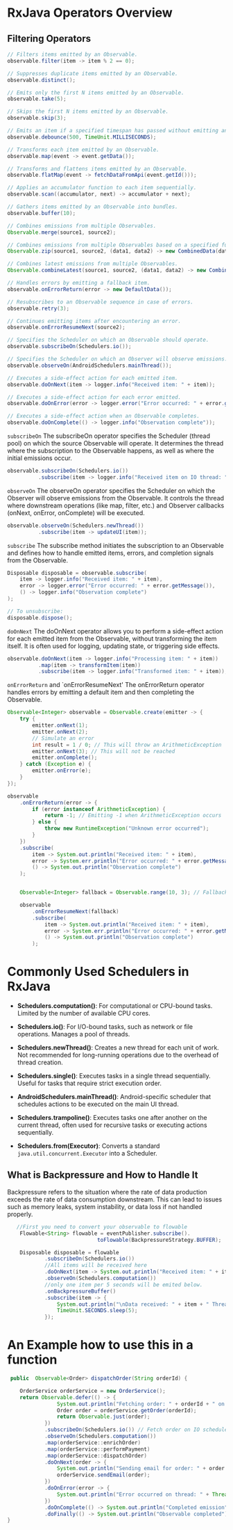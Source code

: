 # RxJava Operators Overview

## Filtering Operators

```java
// Filters items emitted by an Observable.
observable.filter(item -> item % 2 == 0);

// Suppresses duplicate items emitted by an Observable.
observable.distinct();

// Emits only the first N items emitted by an Observable.
observable.take(5);

// Skips the first N items emitted by an Observable.
observable.skip(3);

// Emits an item if a specified timespan has passed without emitting another item.
observable.debounce(500, TimeUnit.MILLISECONDS);

// Transforms each item emitted by an Observable.
observable.map(event -> event.getData());

// Transforms and flattens items emitted by an Observable.
observable.flatMap(event -> fetchDataFromApi(event.getId()));

// Applies an accumulator function to each item sequentially.
observable.scan((accumulator, next) -> accumulator + next);

// Gathers items emitted by an Observable into bundles.
observable.buffer(10);

// Combines emissions from multiple Observables.
Observable.merge(source1, source2);

// Combines emissions from multiple Observables based on a specified function.
Observable.zip(source1, source2, (data1, data2) -> new CombinedData(data1, data2));

// Combines latest emissions from multiple Observables.
Observable.combineLatest(source1, source2, (data1, data2) -> new CombinedData(data1, data2));

// Handles errors by emitting a fallback item.
observable.onErrorReturn(error -> new DefaultData());

// Resubscribes to an Observable sequence in case of errors.
observable.retry(3);

// Continues emitting items after encountering an error.
observable.onErrorResumeNext(source2);

// Specifies the Scheduler on which an Observable should operate.
observable.subscribeOn(Schedulers.io());

// Specifies the Scheduler on which an Observer will observe emissions.
observable.observeOn(AndroidSchedulers.mainThread());

// Executes a side-effect action for each emitted item.
observable.doOnNext(item -> logger.info("Received item: " + item));

// Executes a side-effect action for each error emitted.
observable.doOnError(error -> logger.error("Error occurred: " + error.getMessage()));

// Executes a side-effect action when an Observable completes.
observable.doOnComplete(() -> logger.info("Observation complete"));

```

`subscribeOn`
The subscribeOn operator specifies the Scheduler (thread pool) on which the source Observable will operate. It determines the thread where the subscription to the Observable happens, as well as where the initial emissions occur.

```java
observable.subscribeOn(Schedulers.io())
          .subscribe(item -> logger.info("Received item on IO thread: " + item));
```

`observeOn`
The observeOn operator specifies the Scheduler on which the Observer will observe emissions from the Observable. It controls the thread where downstream operations (like map, filter, etc.) and Observer callbacks (onNext, onError, onComplete) will be executed.

```java
observable.observeOn(Schedulers.newThread())
          .subscribe(item -> updateUI(item));
```

`subscribe`
The subscribe method initiates the subscription to an Observable and defines how to handle emitted items, errors, and completion signals from the Observable.

```java
Disposable disposable = observable.subscribe(
    item -> logger.info("Received item: " + item),
    error -> logger.error("Error occurred: " + error.getMessage()),
    () -> logger.info("Observation complete")
);

// To unsubscribe:
disposable.dispose();

```

`doOnNext`
The doOnNext operator allows you to perform a side-effect action for each emitted item from the Observable, without transforming the item itself. It is often used for logging, updating state, or triggering side effects.

```java
observable.doOnNext(item -> logger.info("Processing item: " + item))
          .map(item -> transformItem(item))
          .subscribe(item -> logger.info("Transformed item: " + item));

```

`onErrorReturn` and `onErrorResumeNext'
The onErrorReturn operator handles errors by emitting a default item and then completing the Observable.

```java
Observable<Integer> observable = Observable.create(emitter -> {
    try {
        emitter.onNext(1);
        emitter.onNext(2);
        // Simulate an error
        int result = 1 / 0; // This will throw an ArithmeticException
        emitter.onNext(3); // This will not be reached
        emitter.onComplete();
    } catch (Exception e) {
        emitter.onError(e);
    }
});

observable
    .onErrorReturn(error -> {
        if (error instanceof ArithmeticException) {
            return -1; // Emitting -1 when ArithmeticException occurs
        } else {
            throw new RuntimeException("Unknown error occurred");
        }
    })
    .subscribe(
        item -> System.out.println("Received item: " + item),
        error -> System.err.println("Error occurred: " + error.getMessage()),
        () -> System.out.println("Observation complete")
    );


    Observable<Integer> fallback = Observable.range(10, 3); // Fallback Observable emitting 10, 11, 12

    observable
        .onErrorResumeNext(fallback)
        .subscribe(
            item -> System.out.println("Received item: " + item),
            error -> System.err.println("Error occurred: " + error.getMessage()),
            () -> System.out.println("Observation complete")
        );


```

# Commonly Used Schedulers in RxJava

- **Schedulers.computation()**: For computational or CPU-bound tasks. Limited by the number of available CPU cores.

- **Schedulers.io()**: For I/O-bound tasks, such as network or file operations. Manages a pool of threads.

- **Schedulers.newThread()**: Creates a new thread for each unit of work. Not recommended for long-running operations due to the overhead of thread creation.

- **Schedulers.single()**: Executes tasks in a single thread sequentially. Useful for tasks that require strict execution order.

- **AndroidSchedulers.mainThread()**: Android-specific scheduler that schedules actions to be executed on the main UI thread.

- **Schedulers.trampoline()**: Executes tasks one after another on the current thread, often used for recursive tasks or executing actions sequentially.

- **Schedulers.from(Executor)**: Converts a standard `java.util.concurrent.Executor` into a Scheduler.

## What is Backpressure and How to Handle It

Backpressure refers to the situation where the rate of data production exceeds the rate of data consumption downstream. This can lead to issues such as memory leaks, system instability, or data loss if not handled properly.

```java
   //First you need to convert your observable to flowable
    Flowable<String> flowable = eventPublisher.subscribe().
                             toFlowable(BackpressureStrategy.BUFFER);

    Disposable disposable = flowable
            .subscribeOn(Schedulers.io())
            //All items will be received here
            .doOnNext(item -> System.out.println("Received item: " + item))
            .observeOn(Schedulers.computation())
            //only one item per 5 seconds will be emited below.
            .onBackpressureBuffer()
            .subscribe(item -> {
                System.out.println("\nData received: " + item + " Thread:"+ Thread.currentThread().getName());
                TimeUnit.SECONDS.sleep(5);
            });
```

# An Example how to use this in a function

```java
 public  Observable<Order> dispatchOrder(String orderId) {

    OrderService orderService = new OrderService();
    return Observable.defer(() -> {
                System.out.println("Fetching order: " + orderId + " on thread: " + Thread.currentThread().getName());
                Order order = orderService.getOrder(orderId);
                return Observable.just(order);
            })
            .subscribeOn(Schedulers.io()) // Fetch order on IO scheduler
            .observeOn(Schedulers.computation())
            .map(orderService::enrichOrder)
            .map(orderService::performPayment)
            .map(orderService::dispatchOrder)
            .doOnNext(order -> {
                System.out.println("Sending email for order: " + order.getId() + " on thread: " + Thread.currentThread().getName());
                orderService.sendEmail(order);
            })
            .doOnError(error -> {
                System.out.println("Error occurred on thread: " + Thread.currentThread().getName() + ": " + error.getMessage());
            })
            .doOnComplete(() -> System.out.println("Completed emission"))
            .doFinally(() -> System.out.println("Observable completed"));
}
```
